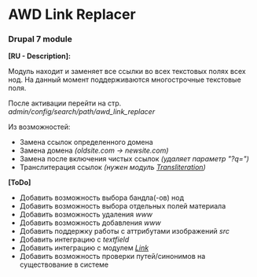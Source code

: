 # AWD Link Replacer

### Drupal 7 module

**[RU - Description]:**

Модуль находит и заменяет все ссылки во всех текстовых полях всех нод.
На данный момент поддерживаются многострочные текстовые поля.

После активации перейти на стр. *admin/config/search/path/awd_link_replacer*

Из возможностей: 
- Замена ссылок определенного домена
- Замена домена *(oldsite.com -> newsite.com)*
- Замена после включения чистых ссылок *(удаляет параметр "?q=")*
- Транслитерация ссылок *(нужен модуль [Transliteration](https://www.drupal.org/project/transliteration))*

**[ToDo]**
- Добавить возможность выбора бандла(-ов) нод
- Добавить возможность выбора отдельных полей материала
- Добавить возможность удаления *www*
- Добавить возможность добавления *www*
- Добавить поддержку работы с аттрибутами изображений *src*
- Добавить интеграцию с *textfield*
- Добавить интеграцию с модулем *[Link](https://www.drupal.org/project/link)*
- Добавить возможность проверки путей/синонимов на существование в системе
